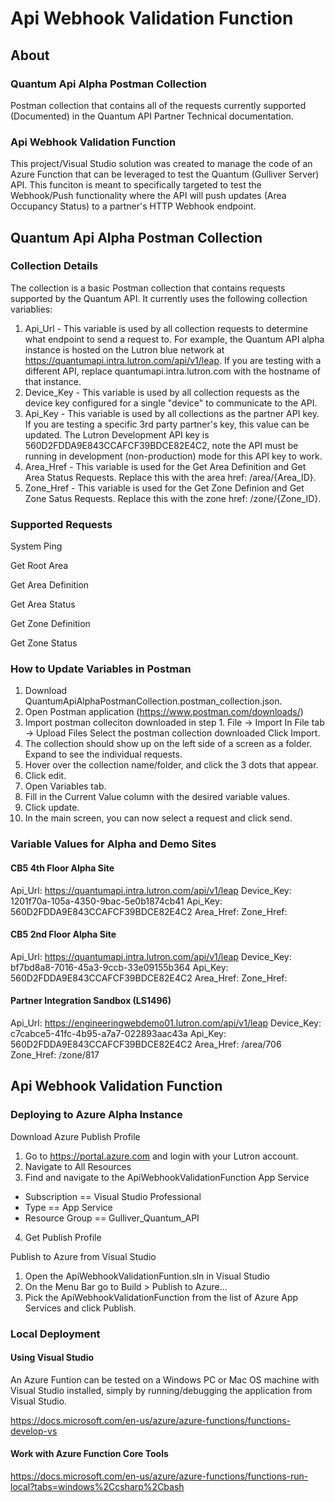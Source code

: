 # Api Webhook Validation Function

## About

### Quantum Api Alpha Postman Collection
Postman collection that contains all of the requests currently supported (Documented) in the Quantum API Partner Technical documentation.

### Api Webhook Validation Function
This project/Visual Studio solution was created to manage the code of an Azure Function that can be leveraged to test the Quantum (Gulliver Server) API. This funciton is meant to specifically targeted to test the Webhook/Push functionality where the API will push updates (Area Occupancy Status) to a partner's HTTP Webhook endpoint.

## Quantum Api Alpha Postman Collection

### Collection Details
The collection is a basic Postman collection that contains requests supported by the Quantum API. It currently uses the following collection variablies:
1. Api_Url - This variable is used by all collection requests to determine what endpoint to send a request to. For example, the Quantum API alpha instance is hosted on the Lutron blue network at https://quantumapi.intra.lutron.com/api/v1/leap. If you are testing with a different API, replace quantumapi.intra.lutron.com with the hostname of that instance.
2. Device_Key - This variable is used by all collection requests as the device key configured for a single "device" to communicate to the API.
3. Api_Key - This variable is used by all collections as the partner API key. If you are testing a specific 3rd party partner's key, this value can be updated. The Lutron Development API key is 560D2FDDA9E843CCAFCF39BDCE82E4C2, note the API must be running in development (non-production) mode for this API key to work.
4. Area_Href - This variable is used for the Get Area Definition and Get Area Status Requests. Replace this with the area href: /area/{Area_ID}.
5. Zone_Href - This variable is used for the Get Zone Definion and Get Zone Satus Requests. Replace this with the zone href: /zone/{Zone_ID}.

### Supported Requests
System Ping

Get Root Area

Get Area Definition

Get Area Status

Get Zone Definition

Get Zone Status

### How to Update Variables in Postman
1. Download QuantumApiAlphaPostmanCollection.postman_collection.json.
2. Open Postman application (https://www.postman.com/downloads/)
3. Import postman colleciton downloaded in step 1.
    File -> Import
    In File tab -> Upload Files
    Select the postman collection downloaded
    Click Import.
4. The collection should show up on the left side of a screen as a folder. Expand to see the individual requests.
5. Hover over the collection name/folder, and click the 3 dots that appear.
6. Click edit.
7. Open Variables tab.
8. Fill in the Current Value column with the desired variable values.
9. Click update.
10. In the main screen, you can now select a request and click send.


### Variable Values for Alpha and Demo Sites

#### CB5 4th Floor Alpha Site
Api_Url: https://quantumapi.intra.lutron.com/api/v1/leap
Device_Key: 1201f70a-105a-4350-9bac-5e0b1874cb41
Api_Key: 560D2FDDA9E843CCAFCF39BDCE82E4C2
Area_Href:
Zone_Href:

#### CB5 2nd Floor Alpha Site
Api_Url: https://quantumapi.intra.lutron.com/api/v1/leap
Device_Key: bf7bd8a8-7016-45a3-9ccb-33e09155b364
Api_Key: 560D2FDDA9E843CCAFCF39BDCE82E4C2
Area_Href:
Zone_Href:

#### Partner Integration Sandbox (LS1496)
Api_Url: https://engineeringwebdemo01.lutron.com/api/v1/leap
Device_Key: c7cabce5-41fc-4b95-a7a7-022893aac43a
Api_Key: 560D2FDDA9E843CCAFCF39BDCE82E4C2
Area_Href: /area/706
Zone_Href: /zone/817

## Api Webhook Validation Function

### Deploying to Azure Alpha Instance
Download Azure Publish Profile
1. Go to https://portal.azure.com and login with your Lutron account.
2. Navigate to All Resources
3. Find and navigate to the ApiWebhookValidationFunction App Service
* Subscription == Visual Studio Professional
* Type == App Service
* Resource Group == Gulliver_Quantum_API
4. Get Publish Profile

Publish to Azure from Visual Studio
1. Open the ApiWebhookValidationFuntion.sln in Visual Studio
2. On the Menu Bar go to Build > Publish to Azure...
3. Pick the ApiWebhookValidationFunction from the list of Azure App Services and click Publish.

### Local Deployment
#### Using Visual Studio
An Azure Funtion can be tested on a Windows PC or Mac OS machine with Visual Studio installed, simply by running/debugging the application from Visual Studio. 

https://docs.microsoft.com/en-us/azure/azure-functions/functions-develop-vs

#### Work with Azure Function Core Tools
https://docs.microsoft.com/en-us/azure/azure-functions/functions-run-local?tabs=windows%2Ccsharp%2Cbash